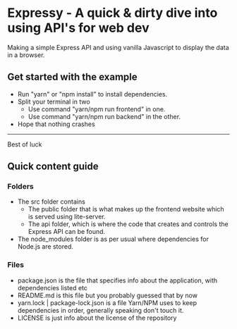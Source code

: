 # Expressy - A quick & dirty dive into using API's for web dev
Making a simple Express API and using vanilla Javascript to display the data in a browser.

## Get started with the example
* Run "yarn" or "npm install" to install dependencies.
* Split your terminal in two
  * Use command "yarn/npm run frontend" in one.
  * Use command "yarn/npm run backend" in the other.
* Hope that nothing crashes
---

Best of luck
 
## Quick content guide
### Folders
* The src folder contains
  * The public folder that is what makes up the frontend website which is served using lite-server.
  * The api folder, which is where the code that creates and controls the Express API can be found.
* The node_modules folder is as per usual where dependencies for Node.js are stored.

### Files
* package.json is the file that specifies info about the application, with dependencies listed etc
* README.md is this file but you probably guessed that by now
* yarn.lock | package-lock.json is a file Yarn/NPM uses to keep dependencies in order, generally speaking don't touch it.
* LICENSE is just info about the license of the repository